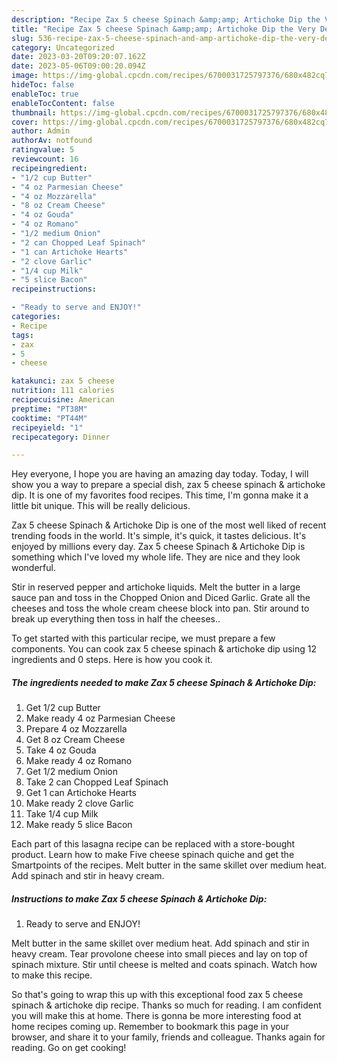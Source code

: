 ```yaml
---
description: "Recipe Zax 5 cheese Spinach &amp;amp; Artichoke Dip the Very Delicious"
title: "Recipe Zax 5 cheese Spinach &amp;amp; Artichoke Dip the Very Delicious"
slug: 536-recipe-zax-5-cheese-spinach-and-amp-artichoke-dip-the-very-delicious
category: Uncategorized
date: 2023-03-20T09:20:07.162Z
date: 2023-05-06T09:00:20.094Z
image: https://img-global.cpcdn.com/recipes/6700031725797376/680x482cq70/zax-5-cheese-spinach-artichoke-dip-recipe-main-photo.jpg
hideToc: false
enableToc: true
enableTocContent: false
thumbnail: https://img-global.cpcdn.com/recipes/6700031725797376/680x482cq70/zax-5-cheese-spinach-artichoke-dip-recipe-main-photo.jpg
cover: https://img-global.cpcdn.com/recipes/6700031725797376/680x482cq70/zax-5-cheese-spinach-artichoke-dip-recipe-main-photo.jpg
author: Admin
authorAv: notfound
ratingvalue: 5
reviewcount: 16
recipeingredient:
- "1/2 cup Butter"
- "4 oz Parmesian Cheese"
- "4 oz Mozzarella"
- "8 oz Cream Cheese"
- "4 oz Gouda"
- "4 oz Romano"
- "1/2 medium Onion"
- "2 can Chopped Leaf Spinach"
- "1 can Artichoke Hearts"
- "2 clove Garlic"
- "1/4 cup Milk"
- "5 slice Bacon"
recipeinstructions:

- "Ready to serve and ENJOY!"
categories:
- Recipe
tags:
- zax
- 5
- cheese

katakunci: zax 5 cheese 
nutrition: 111 calories
recipecuisine: American
preptime: "PT38M"
cooktime: "PT44M"
recipeyield: "1"
recipecategory: Dinner

---
```



Hey everyone, I hope you are having an amazing day today. Today, I will show you a way to prepare a special dish, zax 5 cheese spinach &amp; artichoke dip. It is one of my favorites food recipes. This time, I'm gonna make it a little bit unique. This will be really delicious.

Zax 5 cheese Spinach &amp; Artichoke Dip is one of the most well liked of recent trending foods in the world. It's simple, it's quick, it tastes delicious. It's enjoyed by millions every day. Zax 5 cheese Spinach &amp; Artichoke Dip is something which I've loved my whole life. They are nice and they look wonderful.

Stir in reserved pepper and artichoke liquids. Melt the butter in a large sauce pan and toss in the Chopped Onion and Diced Garlic. Grate all the cheeses and toss the whole cream cheese block into pan. Stir around to break up everything then toss in half the cheeses..


To get started with this particular recipe, we must prepare a few components. You can cook zax 5 cheese spinach &amp; artichoke dip using 12 ingredients and 0 steps. Here is how you cook it.

<!--inarticleads1-->

##### The ingredients needed to make Zax 5 cheese Spinach &amp; Artichoke Dip:

1. Get 1/2 cup Butter
1. Make ready 4 oz Parmesian Cheese
1. Prepare 4 oz Mozzarella
1. Get 8 oz Cream Cheese
1. Take 4 oz Gouda
1. Make ready 4 oz Romano
1. Get 1/2 medium Onion
1. Take 2 can Chopped Leaf Spinach
1. Get 1 can Artichoke Hearts
1. Make ready 2 clove Garlic
1. Take 1/4 cup Milk
1. Make ready 5 slice Bacon


Each part of this lasagna recipe can be replaced with a store-bought product. Learn how to make Five cheese spinach quiche and get the Smartpoints of the recipes. Melt butter in the same skillet over medium heat. Add spinach and stir in heavy cream. 

<!--inarticleads2-->

##### Instructions to make Zax 5 cheese Spinach &amp; Artichoke Dip:


1. Ready to serve and ENJOY!

Melt butter in the same skillet over medium heat. Add spinach and stir in heavy cream. Tear provolone cheese into small pieces and lay on top of spinach mixture. Stir until cheese is melted and coats spinach. Watch how to make this recipe. 

So that's going to wrap this up with this exceptional food zax 5 cheese spinach &amp; artichoke dip recipe. Thanks so much for reading. I am confident you will make this at home. There is gonna be more interesting food at home recipes coming up. Remember to bookmark this page in your browser, and share it to your family, friends and colleague. Thanks again for reading. Go on get cooking!
